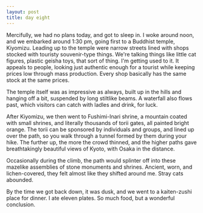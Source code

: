 ```yaml
---
layout: post
title: day eight
---
```

Mercifully, we had no plans today, and got to sleep in. I woke around noon, and we embarked around 1:30 pm, going first to a Buddhist temple, Kiyomizu. Leading up to the temple were narrow streets lined with shops stocked with touristy souvenir-type things. We're talking things like little cat figures, plastic geisha toys, that sort of thing. I'm getting used to it. It appeals to people, looking just authentic enough for a tourist while keeping prices low through mass production. Every shop basically has the same stock at the same prices.

The temple itself was as impressive as always, built up in the hills and hanging off a bit, suspended by long stiltlike beams. A waterfall also flows past, which visitors can catch with ladles and drink, for luck.

After Kiyomizu, we then went to Fushimi-Inari shrine, a mountain coated with small shrines, and literally thousands of torii gates, all painted bright orange. The torii can be sponsored by individuals and groups, and lined up over the path, so you walk through a tunnel formed by them during your hike. The further up, the more the crowd thinned, and the higher paths gave breathtakingly beautiful views of Kyoto, with Osaka in the distance.

Occasionally during the climb, the path would splinter off into these mazelike assemblies of stone monuments and shrines. Ancient, worn, and lichen-covered, they felt almost like they shifted around me. Stray cats abounded.

By the time we got back down, it was dusk, and we went to a kaiten-zushi place for dinner. I ate eleven plates. So much food, but a wonderful conclusion.

